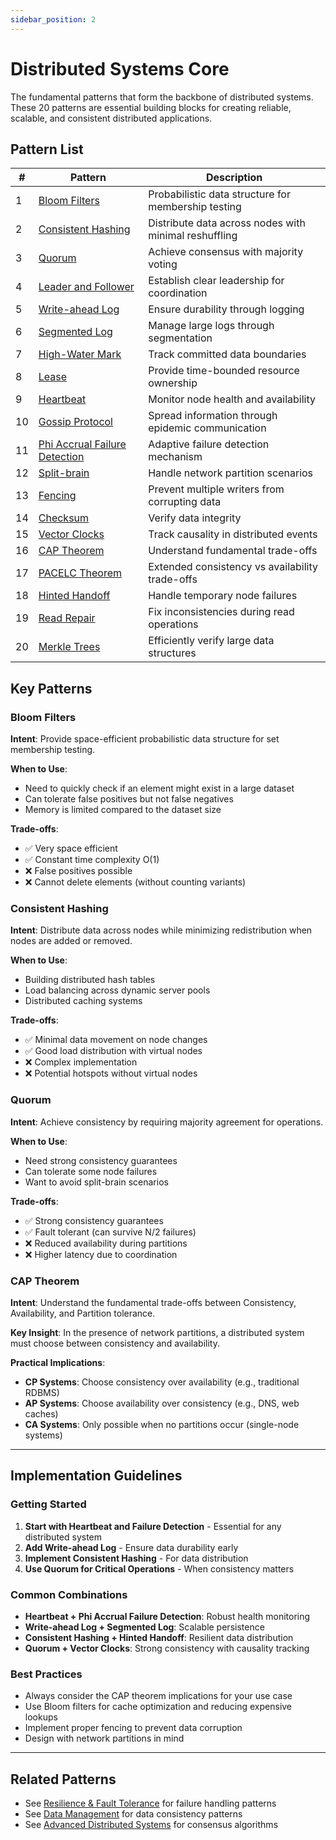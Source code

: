 ```yaml
---
sidebar_position: 2
---
```


# Distributed Systems Core

The fundamental patterns that form the backbone of distributed systems. These 20 patterns are essential building blocks for creating reliable, scalable, and consistent distributed applications.

## Pattern List

| # | Pattern | Description |
|---|---------|-------------|
| 1 | [Bloom Filters](#bloom-filters) | Probabilistic data structure for membership testing |
| 2 | [Consistent Hashing](#consistent-hashing) | Distribute data across nodes with minimal reshuffling |
| 3 | [Quorum](#quorum) | Achieve consensus with majority voting |
| 4 | [Leader and Follower](#leader-and-follower) | Establish clear leadership for coordination |
| 5 | [Write-ahead Log](#write-ahead-log) | Ensure durability through logging |
| 6 | [Segmented Log](#segmented-log) | Manage large logs through segmentation |
| 7 | [High-Water Mark](#high-water-mark) | Track committed data boundaries |
| 8 | [Lease](#lease) | Provide time-bounded resource ownership |
| 9 | [Heartbeat](#heartbeat) | Monitor node health and availability |
| 10 | [Gossip Protocol](#gossip-protocol) | Spread information through epidemic communication |
| 11 | [Phi Accrual Failure Detection](#phi-accrual-failure-detection) | Adaptive failure detection mechanism |
| 12 | [Split-brain](#split-brain) | Handle network partition scenarios |
| 13 | [Fencing](#fencing) | Prevent multiple writers from corrupting data |
| 14 | [Checksum](#checksum) | Verify data integrity |
| 15 | [Vector Clocks](#vector-clocks) | Track causality in distributed events |
| 16 | [CAP Theorem](#cap-theorem) | Understand fundamental trade-offs |
| 17 | [PACELC Theorem](#pacelc-theorem) | Extended consistency vs availability trade-offs |
| 18 | [Hinted Handoff](#hinted-handoff) | Handle temporary node failures |
| 19 | [Read Repair](#read-repair) | Fix inconsistencies during read operations |
| 20 | [Merkle Trees](#merkle-trees) | Efficiently verify large data structures |

## Key Patterns

### Bloom Filters
**Intent**: Provide space-efficient probabilistic data structure for set membership testing.

**When to Use**: 
- Need to quickly check if an element might exist in a large dataset
- Can tolerate false positives but not false negatives
- Memory is limited compared to the dataset size

**Trade-offs**:
- ✅ Very space efficient
- ✅ Constant time complexity O(1)
- ❌ False positives possible
- ❌ Cannot delete elements (without counting variants)

### Consistent Hashing
**Intent**: Distribute data across nodes while minimizing redistribution when nodes are added or removed.

**When to Use**:
- Building distributed hash tables
- Load balancing across dynamic server pools
- Distributed caching systems

**Trade-offs**:
- ✅ Minimal data movement on node changes
- ✅ Good load distribution with virtual nodes
- ❌ Complex implementation
- ❌ Potential hotspots without virtual nodes

### Quorum
**Intent**: Achieve consistency by requiring majority agreement for operations.

**When to Use**:
- Need strong consistency guarantees
- Can tolerate some node failures
- Want to avoid split-brain scenarios

**Trade-offs**:
- ✅ Strong consistency guarantees
- ✅ Fault tolerant (can survive N/2 failures)
- ❌ Reduced availability during partitions
- ❌ Higher latency due to coordination

### CAP Theorem
**Intent**: Understand the fundamental trade-offs between Consistency, Availability, and Partition tolerance.

**Key Insight**: In the presence of network partitions, a distributed system must choose between consistency and availability.

**Practical Implications**:
- **CP Systems**: Choose consistency over availability (e.g., traditional RDBMS)
- **AP Systems**: Choose availability over consistency (e.g., DNS, web caches)
- **CA Systems**: Only possible when no partitions occur (single-node systems)

---

## Implementation Guidelines

### Getting Started
1. **Start with Heartbeat and Failure Detection** - Essential for any distributed system
2. **Add Write-ahead Log** - Ensure data durability early
3. **Implement Consistent Hashing** - For data distribution
4. **Use Quorum for Critical Operations** - When consistency matters

### Common Combinations
- **Heartbeat + Phi Accrual Failure Detection**: Robust health monitoring
- **Write-ahead Log + Segmented Log**: Scalable persistence
- **Consistent Hashing + Hinted Handoff**: Resilient data distribution
- **Quorum + Vector Clocks**: Strong consistency with causality tracking

### Best Practices
- Always consider the CAP theorem implications for your use case
- Use Bloom filters for cache optimization and reducing expensive lookups
- Implement proper fencing to prevent data corruption
- Design with network partitions in mind

---

## Related Patterns
- See [Resilience & Fault Tolerance](./resilience-fault-tolerance.md) for failure handling patterns
- See [Data Management](./data-management.md) for data consistency patterns
- See [Advanced Distributed Systems](./advanced-distributed-systems.md) for consensus algorithms 